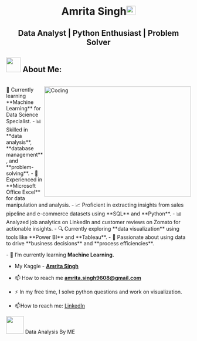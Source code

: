 <h1 align="center">Amrita Singh<img src="https://media.giphy.com/media/hvRJCLFzcasrR4ia7z/giphy.gif" width="25px"> </h1>
<h2 align="center">Data Analyst | Python Enthusiast | Problem Solver </h2>
<h2 dir="auto"><img src="https://camo.githubusercontent.com/63371d36886ee658f5a97401f393e1ab1684b2fd3de674b8f5efc7d410b2a3d0/68747470733a2f2f6d656469612e67697068792e636f6d2f6d656469612f57556c706c634d704f43456d5447427442572f67697068792e676966" width="40" data-animated-image="" ></a> <strong>About Me:</strong></h2>
<br>
<img align="right" alt="Coding" width="400" height="300" src="https://static.wixstatic.com/media/2be1ce_864567900845418ebfd61e297637464d~mv2.gif">
 🌱 Currently learning **Machine Learning** for Data Science Specialist.
- 📊 Skilled in **data analysis**, **database management**, and **problem-solving**.
- 💼 Experienced in **Microsoft Office Excel** for data manipulation and analysis.
- 📈 Proficient in extracting insights from sales pipeline and e-commerce datasets using **SQL** and **Python**.
- 📊 Analyzed job analytics on LinkedIn and customer reviews on Zomato for actionable insights.
- 🔍 Currently exploring **data visualization** using tools like **Power BI** and **Tableau**.
- 🚀 Passionate about using data to drive **business decisions** and **process efficiencies**.
 
 
 
 
 
 
 \- 🌱 I’m currently learning **Machine Learning.**

 - My Kaggle - **[Amrita Singh](https://www.kaggle.com/amritasingh97)**

- 📫 How to reach me **amrita.singh9608@gmail.com**
- :zap: In my free time, I solve python questions and work on visualization.
- :mailbox:How to reach me: [LinkedIn](https://www.linkedin.com/in/amrita-singh-458422192/)

 <img src=https://user-images.githubusercontent.com/106439762/178428775-03d67679-9aa4-4b08-91e9-6eb6ed8faf66.gif  width="48" height="48"> Data Analysis By ME
 

